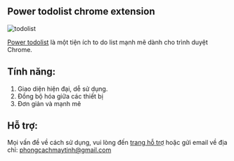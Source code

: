 ## Power todolist chrome extension

![todolist](images/todolist.jpg)

[Power todolist](https://chrome.google.com/webstore/detail/power-todolist/dnedcigokahlombhcaglbgkcpnbbpidm) là một tiện ích to do list mạnh mẽ dành cho trình duyệt Chrome.

## Tính năng:

1. Giao diện hiện đại, dễ sử dụng.
2. Đồng bộ hóa giữa các thiết bị
3. Đơn giản và mạnh mẽ

## Hỗ trợ:

Mọi vấn đề về cách sử dụng, vui lòng đến [trang hỗ trợ](http://powertodolist.laptrinhcuocsong.com/help.html) hoặc gửi email về địa chỉ: phongcachmaytinh@gmail.com
